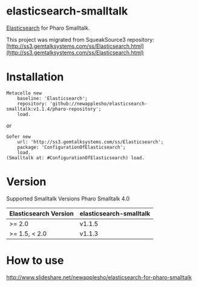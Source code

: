 # elasticsearch-smalltalk
[Elasticsearch](https://www.elastic.co/products/elasticsearch) for Pharo Smalltalk.

This project was migrated from SqueakSource3 repository: [http://ss3.gemtalksystems.com/ss/Elasticsearch.html](http://ss3.gemtalksystems.com/ss/Elasticsearch.html)


# Installation

```smalltalk
Metacello new
    baseline: 'Elasticsearch';
    repository: 'github://newapplesho/elasticsearch-smalltalk:v1.1.4/pharo-repository';
    load.
```

or


```smalltalk
Gofer new
    url: 'http://ss3.gemtalksystems.com/ss/Elasticsearch';
    package: 'ConfigurationOfElasticsearch';
	load.
(Smalltalk at: #ConfigurationOfElasticsearch) load.
```

# Version

Supported Smalltalk Versions Pharo Smalltalk 4.0

| Elasticsearch Version | elasticsearch-smalltalk  |
| --------------------- | ------------------------ |
| >= 2.0                | v1.1.5                   |
| >= 1.5, < 2.0         | v1.1.3                   |

# How to use
http://www.slideshare.net/newapplesho/elasticsearch-for-pharo-smalltalk
